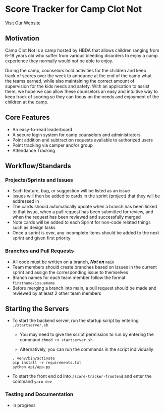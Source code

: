 # Score Tracker for Camp Clot Not

[Visit Our Website](https://tessa-hudson.github.io/Capstone_Fall2021/)

## Motivation
Camp Clot Not is a camp hosted by HBDA that allows children ranging from 6-18 years old who suffer from various bleeding disorders to enjoy a camp experience they normally would not be able to enjoy.

During the camp, counselors hold activities for the children and keep track of scores over the week to announce at the end of the camp what the teams earned, while also maintaining the correct amount of supervision for the kids needs and safety.
With an application to assist them, we hope we can allow these counselors an easy and intuitive way to keep track of scoring so they can focus on the needs and enjoyment of the children at the camp.​

## Core Features
- An easy-to-read leaderboard
- A secure login system for camp counselors and administrators
- Point addition and subtraction requests available to authorized users
- Point tracking via camper and/or group
- Attendance Tracking

## Workflow/Standards
### Projects/Sprints and Issues
- Each feature, bug, or suggestion will be listed as an issue
- Issues will then be added to cards in the sprint (project) that they will be addressed in
- The cards should automatically update when a branch has been linked to that issue, when a pull request has been submitted for review, and when the request has been reviewed and successfully merged
- Note cards will be added to each Sprint for non-code related things such as design tasks
- Once a sprint is over, any incomplete items should be added to the next sprint and given first priority

### Branches and Pull Requests
- All code must be written on a branch, **_Not on_** `main`
- Team members should create branches based on issues in the current sprint and assign the corresponding issue to themselves
- Branch names for each team member follow the format `firstname/issuename`
- Before merging a branch into main, a pull request should be made and reviewed by at least 2 other team members

## Starting the Servers
- To start the backend server, run the startup script by entering `./startserver.sh`
  - You may need to give the script permission to run by entering the command `chmod +x startserver.sh`
  
  - Alternatively, you can run the commands in the script individually:
  
  ```
  . venv/bin/activate
  pip install -r requirements.txt
  python api/app.py
  
  ```
- To start the front end cd into `/score-tracker-frontend` and enter the command `yarn dev`

### Testing and Documentation
- in progress
